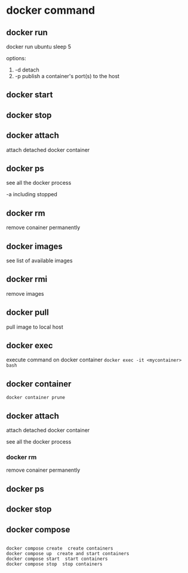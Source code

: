 # docker command

## docker run 
docker run ubuntu sleep 5

options:
1. -d detach
2. -p publish a container's port(s) to the host

## docker start



## docker stop

## docker attach
attach detached docker container

## docker ps
see all the docker process

-a including stopped


## docker rm 
remove conainer permanently

## docker images
see list of available images

## docker rmi
remove images 

## docker pull
pull image to local host

## docker exec
execute command on docker container
`docker exec -it <mycontainer> bash`

## docker container

```
docker container prune 
```

## docker attach
attach detached docker container


see all the docker process

### docker rm 
remove conainer permanently

## docker ps

## docker stop


## docker compose

```

docker compose create  create containers
docker compose up  create and start containers
docker compose start  start containers
docker compose stop  stop containers

```


